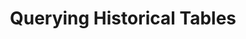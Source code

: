 ---
# -------------------------- #
#          PAGE INFO         #
# -------------------------- #

title: Querying Historical Tables
permalink: /replication/loading/querying-historical-tables
keywords: bigquery, google bigquery data warehouse, bigquery data warehouse, bigquery etl, etl to bigquery, historical
summary: "Learn how Historical Loading works and how to account for it in your queries."

key: "historical-querying"
type: ""

layout: general
toc: true
order: 1
content-type: "guide"


# -------------------------- #
#           INTRO            #
# -------------------------- #

intro: |
  {% capture note %}
  - [Destinations configured to use Historical Loading]({{ link.destinations.storage.loading-behavior | prepend: site.baseurl | append:"#reference--destinations-loading-behavior" }})
  {% endcapture %}

  {% include note.html first-line="**This guide is applicable to:**" content=note %}

  When data is loaded using [Historical Loading]({{ link.destinations.storage.loading-behavior | prepend: site.baseurl | append:"#reference--destinations-loading-behavior" }}), records are appended to the end of the table as new rows. Only the `_sdc_end_date` column is updated in existing rows, to indicate when a new version was added. Multiple versions of a row can exist in a table, creating a log of how a record has changed over time.

  In this guide, we'll cover:

  {% for section in page.sections %}
  - [{{ section.summary }}](#{{ section.anchor }})
  {% endfor %}


# -------------------------- #
#          CONTENT           #
# -------------------------- #

sections:
  - title: "Before using this guide"
    anchor: "before-using-guide"
    summary: "Things to know before using this guide"
    content: |
      Before using this guide, note that:

      - You may need to modify the queries in this guide to use them yourself
      - Stitch Support's expertise lies in replicating data, and as such does not provide data analysis or querying assistance. We can, however, help with data discrepancies.

         If you'd like assistance with analysis or business intelligence solutions, we recommend reaching out to one of our [analytics partners]({{ site.partners }}){:target="new"}.

  - title: "Retrieving the latest version of every record"
    anchor: "latest-version"
    summary: "A querying strategy that retrieves the latest version of every record"
    content: |
      {% include note.html type="single-line" content="**Note**: The queries in this section are only intended to demonstrate one approach to querying. You may need to modify the queries to use them yourself." %}

      Let's take a look at an example. Assume we have an `orders` table that contains:

      - A Primary Key of `id`,
      - The system `{{ system-column.prefix }}` columns added by Stitch, and
      - Other order attribute columns

      If you wanted to get all current records, you could use the following query:

          {% capture code %}
              SELECT * FROM orders
              WHERE
                _sdc_end_date = "9999-12-31 0:00 +00:00"
          {% endcapture %}

          {% assign description = "Querying all current records" %}

          {% include layout/code-snippet.html code=code code-description=description %}
      
      {% include note.html type="single-line" content="**Note**: Since the `_sdc_end_date` value for current records is set to `9999-12-31` UTC, it is recommended to use `9999-12-31 0:00 +00:00` in your queries to make sure you get the correct result regardless of your local time." %}


  - title: "Retrieving the version of every record for a specific date"
    anchor: "specific-date"
    summary: "A querying strategy that retrieves the version of every record for a specific date"
    content: |
      {% include note.html type="single-line" content="**Note**: The queries in this section are only intended to demonstrate one approach to querying. You may need to modify the queries to use them yourself." %}

      Let's take a look at an example. Assume we have an `orders` table that contains:

      - A Primary Key of `id`,
      - The system `{{ system-column.prefix }}` columns added by Stitch, and
      - Other order attribute columns

      If you wanted to get all records valid on December 1st 2022, you could use the following query:

          {% capture code %}
              SELECT * FROM orders
              WHERE
                _sdc_start_date <= "2022-12-01"
                AND _sdc_end_date > "2022-12-01"
          {% endcapture %}

          {% assign description = "Querying all records for a specific date" %}

          {% include layout/code-snippet.html code=code code-description=description %}

  - title: "Retrieving the version of a specific record for a date range"
    anchor: "date-range"
    summary: "A querying strategy that retrieves the version of a specific record for a date range"
    content: |
      {% include note.html type="single-line" content="**Note**: The queries in this section are only intended to demonstrate one approach to querying. You may need to modify the queries to use them yourself." %}

      Let's take a look at an example. Assume we have an `orders` table that contains:

      - A Primary Key of `id`,
      - The system `{{ system-column.prefix }}` columns added by Stitch, and
      - Other order attribute columns

      If you wanted to get versions of a record with the id `694` valid in all of December 2022, you could use the following query:

          {% capture code %}
              SELECT * FROM orders
              WHERE
                id = 694
                AND _sdc_start_date <= "2022-12-01"
                AND _sdc_end_date >= "2022-12-31"
          {% endcapture %}

          {% assign description = "Querying the version of a specific record valid for a date range" %}

          {% include layout/code-snippet.html code=code code-description=description %}

  - title: "Create views in your destination"
    anchor: "create-destination-views"
    summary: "How to simplify querying by creating a view in your destination"
    content: |
      To make this easier, you can turn queries like the one above into a view. We recommend this approach because a view will encapsulate all the logic and simplify the process of querying against the latest version of your data.

      Refer to the documentation for your destination for more info on creating views:

      - [Snowflake]({{ site.data.destinations.snowflake.resource-links.create-views }}){:target="new"}
---